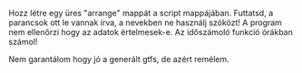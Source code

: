 Hozz létre egy üres "arrange" mappát a script mappájában.
Futtatsd, a parancsok ott le vannak írva, a nevekben ne használj szóközt!
A program nem ellenőrzi hogy az adatok értelmesek-e.
Az időszámoló funkció órákban számol!

Nem garantálom hogy jó a generált gtfs, de azért remélem.
